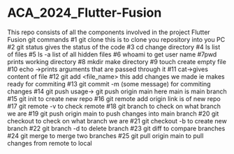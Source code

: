 # ACA_2024_Flutter-Fusion
This repo consists of all the components involved in the project Flutter Fusion
git commands
#1 git clone <link>
this is to clone you repository  into you PC
#2 git status
gives the status of the code
#3 cd 
change directory
#4 ls 
list of files
#5 ls -a
list of all hidden files
#6 whoami
to get user name
#7pwd
prints working directory
#8 mkdir
make directory
#9  touch
create empty file
#10 echo  ->prints arguments that are passed through it
#11 cat->gives content of file
#12 git add <file_name>
this add changes we made ie makes ready for commiting
#13 git commit -m (some message)
for commiting changes
#14 git push
usage-> git push origin main
here main is main branch
#15 git init
to create new repo
#16 git remote add origin <link>
link is of new repo
#17 git remote -v
to check remote
#18 git branch
to check on what branch we are
#19 git push origin main
to push changes into main branch
#20 git checkout <branch name>
to check on what branch we are
#21 git checkout -b <new branch name>
to create new branch
#22 git branch -d <branch name>
to delete branch
#23 git diff <branch name>
to compare branches
#24 git merge <branch name>
to merge two branches
#25 git pull origin main
to pull changes from remote to local
